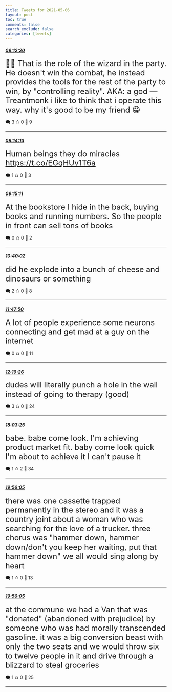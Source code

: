 ```yaml
---
title: Tweets for 2021-05-06
layout: post
toc: true
comments: false
search_exclude: false
categories: [tweets]
---
```



#### <a href = "https://twitter.com/deepfates/status/1390323553011081216">*09:12:20*</a>

<font size="5">🧙‍♂️  That is the role of the wizard in the party.  He doesn't win the combat, he instead provides the tools for the rest of the party to win, by "controlling reality".  AKA: a god  — Treantmonk  i like to think that i operate this way. why it's good to be my friend 😁</font>



🗨️ 3 ♺ 0 🤍  9   

---
    
#### <a href = "https://twitter.com/deepfates/status/1390324026564743169">*09:14:13*</a>

<font size="5">Human beings they do miracles   https://t.co/EGqHUv1T6a</font>



🗨️ 1 ♺ 0 🤍  3   

---
    
#### <a href = "https://twitter.com/deepfates/status/1390324269926666241">*09:15:11*</a>

<font size="5">At the bookstore I hide in the back, buying books and running numbers. So the people in front can sell tons of books</font>



🗨️ 0 ♺ 0 🤍  2   

---
    
#### <a href = "https://twitter.com/deepfates/status/1390345622117523457">*10:40:02*</a>

<font size="5">did he explode into a bunch of cheese and dinosaurs or something</font>



🗨️ 2 ♺ 0 🤍  8   

---
    
#### <a href = "https://twitter.com/deepfates/status/1390362684843958279">*11:47:50*</a>

<font size="5">A lot of people experience some neurons connecting and get mad at a guy on the internet</font>



🗨️ 0 ♺ 0 🤍  11   

---
    
#### <a href = "https://twitter.com/deepfates/status/1390370638959824896">*12:19:26*</a>

<font size="5">dudes will literally punch a hole in the wall instead of going to therapy (good)</font>



🗨️ 3 ♺ 0 🤍  24   

---
    
#### <a href = "https://twitter.com/deepfates/status/1390457201957896198">*18:03:25*</a>

<font size="5">babe. babe come look. I'm achieving product market fit. baby come look quick I'm about to achieve it I can't pause it</font>



🗨️ 1 ♺ 2 🤍  34   

---
    
#### <a href = "https://twitter.com/deepfates/status/1390485557730418688">*19:56:05*</a>

<font size="5">there was one cassette trapped permanently in the stereo and it was a country joint about a woman who was searching for the love of a trucker. three chorus was "hammer down, hammer down/don't you keep her waiting, put that hammer down"  we all would sing along by heart</font>



🗨️ 1 ♺ 0 🤍  13   

---
    
#### <a href = "https://twitter.com/deepfates/status/1390485556803506177">*19:56:05*</a>

<font size="5">at the commune we had a Van that was "donated" (abandoned with prejudice) by someone who was had morally transcended gasoline.   it was a big conversion beast with only the two seats and we would throw six to twelve people in it and drive through a blizzard to steal groceries</font>



🗨️ 1 ♺ 0 🤍  25   

---
    
            


